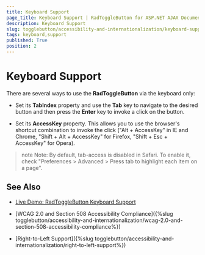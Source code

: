 ```yaml
---
title: Keyboard Support
page_title: Keyboard Support | RadToggleButton for ASP.NET AJAX Documentation
description: Keyboard Support
slug: togglebutton/accessibility-and-internationalization/keyboard-support
tags: keyboard,support
published: True
position: 2
---
```


# Keyboard Support

There are several ways to use the **RadToggleButton** via the keyboard only:

* Set its **TabIndex** property and use the **Tab** key to navigate to the desired button and then press the **Enter** key to invoke a click on the button.

* Set its **AccessKey** property. This allows you to use the browser's shortcut combination to invoke the click ("Alt + AccessKey" in IE and Chrome, "Shift + Alt + AccessKey" for Firefox, "Shift + Esc + AccessKey" for Opera).

>note Note: By default, tab-access is disabled in Safari. To enable it, check "Preferences > Advanced > Press tab to highlight each item on a page".

## See Also

 * [Live Demo: RadToggleButton Keyboard Support](http://demos.telerik.com/aspnet-ajax/togglebutton/examples/keyboard-support/defaultcs.aspx)

 * [WCAG 2.0 and Section 508 Accessibility Compliance]({%slug togglebutton/accessibility-and-internationalization/wcag-2.0-and-section-508-accessibility-compliance%})

 * [Right-to-Left Support]({%slug togglebutton/accessibility-and-internationalization/right-to-left-support%})
